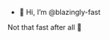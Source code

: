 - 👋 Hi, I’m @blazingly-fast




Not that fast after all  🐌

<!---
blazingly-fast/blazingly-fast is a ✨ special ✨ repository because its `README.md` (this file) appears on your GitHub profile.
You can click the Preview link to take a look at your changes.
--->
